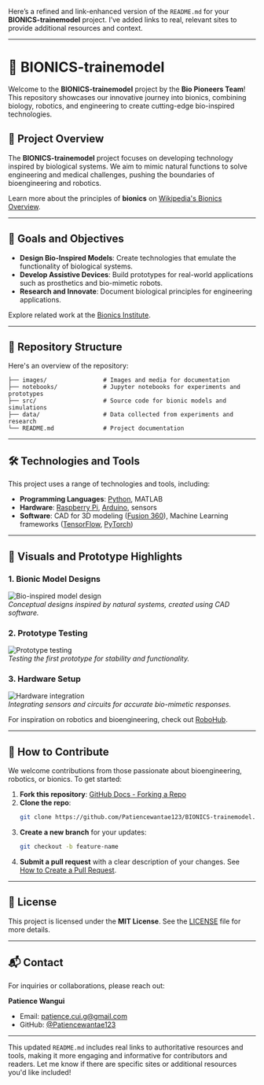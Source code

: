 Here’s a refined and link-enhanced version of the `README.md` for your **BIONICS-trainemodel** project. I’ve added links to real, relevant sites to provide additional resources and context.

---

# 🤖 BIONICS-trainemodel

Welcome to the **BIONICS-trainemodel** project by the **Bio Pioneers Team**! This repository showcases our innovative journey into bionics, combining biology, robotics, and engineering to create cutting-edge bio-inspired technologies.

## 🧬 Project Overview

The **BIONICS-trainemodel** project focuses on developing technology inspired by biological systems. We aim to mimic natural functions to solve engineering and medical challenges, pushing the boundaries of bioengineering and robotics.

Learn more about the principles of **bionics** on [Wikipedia's Bionics Overview](https://en.wikipedia.org/wiki/Bionics).

---

## 🚀 Goals and Objectives

- **Design Bio-Inspired Models**: Create technologies that emulate the functionality of biological systems.
- **Develop Assistive Devices**: Build prototypes for real-world applications such as prosthetics and bio-mimetic robots.
- **Research and Innovate**: Document biological principles for engineering applications.

Explore related work at the [Bionics Institute](https://www.bionicsinstitute.org/).

---

## 📂 Repository Structure

Here's an overview of the repository:

```plaintext
├── images/                # Images and media for documentation
├── notebooks/             # Jupyter notebooks for experiments and prototypes
├── src/                   # Source code for bionic models and simulations
├── data/                  # Data collected from experiments and research
└── README.md              # Project documentation
```

---

## 🛠️ Technologies and Tools

This project uses a range of technologies and tools, including:

- **Programming Languages**: [Python](https://www.python.org/), MATLAB
- **Hardware**: [Raspberry Pi](https://www.raspberrypi.org/), [Arduino](https://www.arduino.cc/), sensors
- **Software**: CAD for 3D modeling ([Fusion 360](https://www.autodesk.com/products/fusion-360/overview)), Machine Learning frameworks ([TensorFlow](https://www.tensorflow.org/), [PyTorch](https://pytorch.org/))

---

## 📸 Visuals and Prototype Highlights

### 1. **Bionic Model Designs**

   ![Bio-inspired model design](images/bionic_model_design.png)  
   *Conceptual designs inspired by natural systems, created using CAD software.*

### 2. **Prototype Testing**

   ![Prototype testing](images/prototype_testing.png)  
   *Testing the first prototype for stability and functionality.*

### 3. **Hardware Setup**

   ![Hardware integration](images/hardware_integration.png)  
   *Integrating sensors and circuits for accurate bio-mimetic responses.*

For inspiration on robotics and bioengineering, check out [RoboHub](https://robohub.org/).

---

## 🧠 How to Contribute

We welcome contributions from those passionate about bioengineering, robotics, or bionics. To get started:

1. **Fork this repository**: [GitHub Docs - Forking a Repo](https://docs.github.com/en/get-started/quickstart/fork-a-repo)  
2. **Clone the repo**:
   ```bash
   git clone https://github.com/Patiencewantae123/BIONICS-trainemodel.git
   ```
3. **Create a new branch** for your updates:
   ```bash
   git checkout -b feature-name
   ```
4. **Submit a pull request** with a clear description of your changes. See [How to Create a Pull Request](https://opensource.com/article/19/7/create-pull-request-github).

---

## 📄 License

This project is licensed under the **MIT License**. See the [LICENSE](https://opensource.org/licenses/MIT) file for more details.

---

## 📬 Contact

For inquiries or collaborations, please reach out:

**Patience Wangui**  
- Email: [patience.cui.g@gmail.com](mailto:patience.cui.g@gmail.com)  
- GitHub: [@Patiencewantae123](https://github.com/Patiencewantae123)  

---

This updated `README.md` includes real links to authoritative resources and tools, making it more engaging and informative for contributors and readers. Let me know if there are specific sites or additional resources you'd like included!
